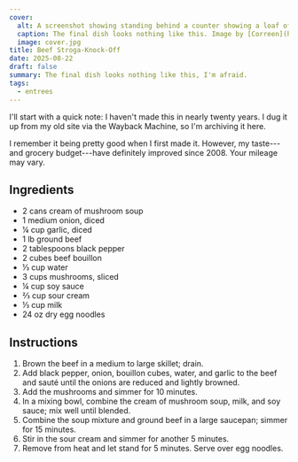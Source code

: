 ```yaml
---
cover:
  alt: A screenshot showing standing behind a counter showing a loaf of bread.
  caption: The final dish looks nothing like this. Image by [Correen](https://unsplash.com/@correenwa03) on Unsplash.
  image: cover.jpg
title: Beef Stroga-Knock-Off
date: 2025-08-22
draft: false
summary: The final dish looks nothing like this, I'm afraid.
tags:
  - entrees
---
```


I'll start with a quick note: I haven't made this in nearly twenty years. I dug
it up from my old site via the Wayback Machine, so I'm archiving it here.

I remember it being pretty good when I first made it. However, my taste---and
grocery budget---have definitely improved since 2008. Your mileage may vary.

## Ingredients

- 2 cans cream of mushroom soup
- 1 medium onion, diced
- &frac14; cup garlic, diced
- 1 lb ground beef
- 2 tablespoons black pepper
- 2 cubes beef bouillon
- &frac13; cup water
- 3 cups mushrooms, sliced
- &frac14; cup soy sauce
- &frac23; cup sour cream
- &frac13; cup milk
- 24 oz dry egg noodles

## Instructions

1. Brown the beef in a medium to large skillet; drain.
1. Add black pepper, onion, bouillon cubes, water, and garlic to the beef and
   sauté until the onions are reduced and lightly browned.
1. Add the mushrooms and simmer for 10 minutes.
1. In a mixing bowl, combine the cream of mushroom soup, milk, and soy sauce;
   mix well until blended.
1. Combine the soup mixture and ground beef in a large saucepan; simmer for 15
   minutes.
1. Stir in the sour cream and simmer for another 5 minutes.
1. Remove from heat and let stand for 5 minutes. Serve over egg noodles.
